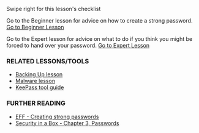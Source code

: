 [Title]: # (What now?)
[Difficulty]: # (Advanced)
[Order]: # (4)

Swipe right for this lesson's checklist

Go to the Beginner lesson for advice on how to create a strong password.
[Go to Beginner Lesson](umbrella://lesson/passwords/0)

Go to the Expert lesson for advice on what to do if you think you might be forced to hand over your password.
[Go to Expert Lesson](umbrella://lesson/passwords/2)

### RELATED LESSONS/TOOLS

*   [Backing Up lesson](umbrella://lesson/backing-up)
*   [Malware lesson](umbrella://lesson/malware)
*   [KeePass tool guide](umbrella://tool/KeePass)

### FURTHER READING

*   [EFF - Creating strong passwords](https://ssd.eff.org/en/module/creating-strong-passwords)
*   [Security in a Box - Chapter 3, Passwords](https://securityinabox.org/chapter-3)